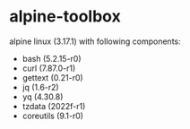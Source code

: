 # alpine-toolbox

alpine linux (3.17.1) with following components:

- bash (5.2.15-r0)
- curl (7.87.0-r1)
- gettext (0.21-r0)
- jq (1.6-r2)
- yq (4.30.8)
- tzdata (2022f-r1)
- coreutils (9.1-r0)
